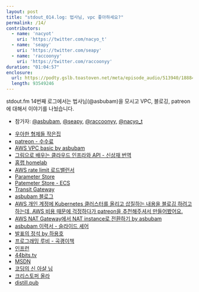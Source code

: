 ```yaml
---
layout: post
title: "stdout_014.log: 법사님, vpc 좋아하세요?"
permalink: /14/
contributors:
  - name: 'nacyot'
    uri: 'https://twitter.com/nacyo_t'
  - name: 'seapy'
    uri: 'https://twitter.com/seapy'
  - name: 'raccoonyy'
    uri: 'https://twitter.com/raccoonyy'
duration: "01:04:57"
enclosure:
  url: https://podty.gslb.toastoven.net/meta/episode_audio/513940/188843_1548262395996.mp3
  length: 93549246
---
```


stdout.fm 14번째 로그에서는 법사님(@asbubam)을 모시고 VPC, 블로깅, patreon에 대해서 이야기를 나눴습니다.

* 참가자: [@asbubam][asbubam], [@seapy][sea], [@raccoonyy][rac], [@nacyo_t][nac]

[asbubam]: https://twitter.com/asbubam
[sea]: https://twitter.com/seapy
[rac]: https://twitter.com/raccoonyy
[nac]: https://twitter.com/nacyo_t

* [우아한 형제들 작은집](http://naver.me/x0wJs4BQ)
* [patreon - 수수료](https://support.patreon.com/hc/en-us/articles/204606125-How-do-you-calculate-fees-)
* [AWS VPC basic by asbubam](https://blog.2dal.com/2017/09/12/aws-vpc-basic/)
* [그림으로 배우는 클라우드 인프라와 API - 신상재 번역](https://www.aladin.co.kr/shop/wproduct.aspx?ItemId=109486799)
* [홈랩 homelab](https://www.reddit.com/r/homelab/)
* [AWS rate limit 로드밸런서](https://docs.aws.amazon.com/general/latest/gr/aws_service_limits.html#limits_elastic_load_balancer)
* [Parameter Store](https://docs.aws.amazon.com/systems-manager/latest/userguide/systems-manager-paramstore.html)
* [Patemeter Store - ECS](https://docs.aws.amazon.com/AmazonECS/latest/developerguide/specifying-sensitive-data.html)
* [Transit Gateway](https://aws.amazon.com/transit-gateway/)
* [asbubam 블로그](https://blog.2dal.com/)
* [AWS 개인 계정에 Kubernetes 클러스터를 올리고 삽질하는 내용을 블로깅 하려고 하는데, AWS 비용 때문에 걱정하다가 patreon을 추천해주셔서 만들어봤어요.](https://twitter.com/asbubam/status/973828322789675008?s=20)
* [AWS NAT Gateway에서 NAT instance로 전환하기 by asbubam](https://blog.2dal.com/2018/12/31/nat-gateway-to-nat-instance/)
* [asbubam 이력서 - 슬라이드 셰어](https://www.slideshare.net/SeungWooLee2/20130416)
* [발표의 정석 by 하용호](https://t.co/DxXKMjrVRT)
* [프로그래밍 루비 - 곡괭이책](https://blog.insightbook.co.kr/book/programming-insight/프로그래밍-루비-개정판/)
* [인프런](https://www.inflearn.com/)
* [44bits.tv](https://44bits.tv)
* [MSDN](https://msdn.microsoft.com/)
* [코딩의 신 아샬 님](https://www.youtube.com/channel/UCLLncfeIYljE0o_yUw7MkcA)
* [크리스토퍼 올라](http://colah.github.io)
* [distill.pub](https://distill.pub/)
